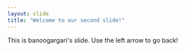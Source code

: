 ```yaml
---
layout: slide
title: "Welcome to our second slide!"
---
```

This is banoogargari's slide.
Use the left arrow to go back!
